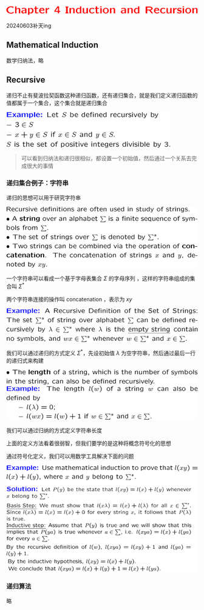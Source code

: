 ![image-20240603102435809](https://raw.githubusercontent.com/RimLutienpeist/image-hosting/main/image-20240603102435809.png)

20240603补天ing

## Mathematical Induction

数学归纳法，略

## Recursive

递归不止有斐波拉契函数这种递归函数，还有递归集合，就是我们定义递归函数的值都属于一个集合，这个集合就是递归集合

<img src="https://raw.githubusercontent.com/RimLutienpeist/image-hosting/main/image-20240603102851419.png" alt="image-20240603102851419" style="zoom:67%;" />

> 可以看到归纳法和递归很相似，都设置一个初始值，然后通过一个关系去完成很大的事情

### 递归集合例子：字符串

递归的思想可以用于研究字符串

<img src="https://raw.githubusercontent.com/RimLutienpeist/image-hosting/main/image-20240603103245608.png" alt="image-20240603103245608" style="zoom:67%;" />

一个字符串可以看成一个基于字母表集合 $\Sigma$ 的字母序列 ，这样的字符串组成的集合叫 $\Sigma ^*$

两个字符串连接的操作叫 concatenation ，表示为 $xy$

<img src="https://raw.githubusercontent.com/RimLutienpeist/image-hosting/main/image-20240603103249760.png" alt="image-20240603103249760" style="zoom:67%;" />

我们可以通过递归的方式定义 $\Sigma ^*$，先设初始值 $\lambda$ 为空字符串，然后通过最后一行的递归式来构建

<img src="https://raw.githubusercontent.com/RimLutienpeist/image-hosting/main/image-20240603103318831.png" alt="image-20240603103318831" style="zoom:67%;" />

<img src="https://raw.githubusercontent.com/RimLutienpeist/image-hosting/main/image-20240603103324194.png" alt="image-20240603103324194" style="zoom:67%;" />

我们可以通过归纳的方式定义字符串长度

上面的定义方法看着很弱智，但我们要学的是这种将概念符号化的思想

通过符号化定义，我们可以用数学工具解决下面的问题

<img src="https://raw.githubusercontent.com/RimLutienpeist/image-hosting/main/image-20240603103432645.png" alt="image-20240603103432645" style="zoom: 67%;" />

### 递归算法

略